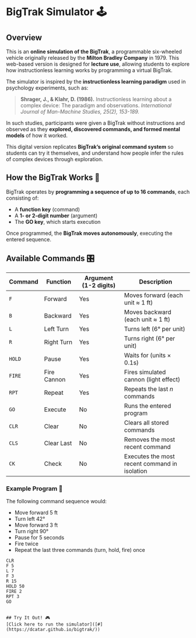 # BigTrak Simulator 🕹️  

## Overview  
This is an **online simulation of the BigTrak**, a programmable six-wheeled vehicle originally released by the **Milton Bradley Company** in 1979. This web-based version is designed for **lecture use**, allowing students to explore how instructionless learning works by programming a virtual BigTrak.  

The simulator is inspired by the **instructionless learning paradigm** used in psychology experiments, such as:  

> **Shrager, J., & Klahr, D. (1986).** Instructionless learning about a complex device: The paradigm and observations. *International Journal of Man-Machine Studies, 25(2), 153-189.*  

In such studies, participants were given a BigTrak without instructions and observed as they **explored, discovered commands, and formed mental models** of how it worked.  

This digital version replicates **BigTrak’s original command system** so students can try it themselves, and understand how people infer the rules of complex devices through exploration.  

## How the BigTrak Works 🚗  
BigTrak operates by **programming a sequence of up to 16 commands**, each consisting of:  
- A **function key** (command)  
- A **1- or 2-digit number** (argument)  
- The **GO key**, which starts execution  

Once programmed, the **BigTrak moves autonomously**, executing the entered sequence.  

## Available Commands 🎛️  

| Command  | Function | Argument (1-2 digits) | Description |
|----------|---------|----------------------|-------------|
| `F` | Forward | Yes | Moves forward (each unit ≈ 1 ft) |
| `B` | Backward | Yes | Moves backward (each unit ≈ 1 ft) |
| `L` | Left Turn | Yes | Turns left (6° per unit) |
| `R` | Right Turn | Yes | Turns right (6° per unit) |
| `HOLD` | Pause | Yes | Waits for (units × 0.1s) |
| `FIRE` | Fire Cannon | Yes | Fires simulated cannon (light effect) |
| `RPT` | Repeat | Yes | Repeats the last *n* commands |
| `GO` | Execute | No | Runs the entered program |
| `CLR` | Clear | No | Clears all stored commands |
| `CLS` | Clear Last | No | Removes the most recent command |
| `CK` | Check | No | Executes the most recent command in isolation |

### Example Program 📝  
The following command sequence would:  
- Move forward 5 ft  
- Turn left 42°  
- Move forward 3 ft  
- Turn right 90°  
- Pause for 5 seconds  
- Fire twice  
- Repeat the last three commands (turn, hold, fire) once  

```plaintext
CLR
F 5
L 7
F 3
R 15
HOLD 50
FIRE 2
RPT 3
GO


## Try It Out! 🎮  
[Click here to run the simulator]([#](https://dcatar.github.io/bigtrak/))  
